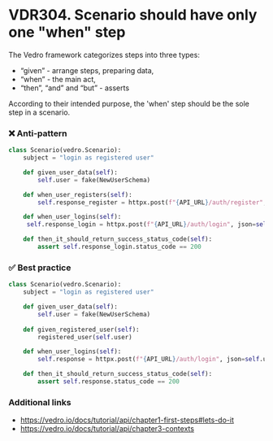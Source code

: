 # VDR304. Scenario should have only one "when" step
The Vedro framework categorizes steps into three types:

- “given” - arrange steps, preparing data,
- “when” - the main act,
- “then”, “and” and “but” - asserts

According to their intended purpose, the 'when' step should be the sole step in a scenario.


### ❌ Anti-pattern
```python
class Scenario(vedro.Scenario):
    subject = "login as registered user"

    def given_user_data(self):
        self.user = fake(NewUserSchema)

    def when_user_registers(self):
        self.response_register = httpx.post(f"{API_URL}/auth/register", json=self.user)

    def when_user_logins(self):
     self.response_login = httpx.post(f"{API_URL}/auth/login", json=self.user)

    def then_it_should_return_success_status_code(self):
        assert self.response_login.status_code == 200
```
### ✅ Best practice
```python
class Scenario(vedro.Scenario):
    subject = "login as registered user"

    def given_user_data(self):
        self.user = fake(NewUserSchema)
    
    def given_registered_user(self):
        registered_user(self.user)    

    def when_user_logins(self):
        self.response = httpx.post(f"{API_URL}/auth/login", json=self.user)

    def then_it_should_return_success_status_code(self):
        assert self.response.status_code == 200
```
### Additional links
- https://vedro.io/docs/tutorial/api/chapter1-first-steps#lets-do-it
- https://vedro.io/docs/tutorial/api/chapter3-contexts

